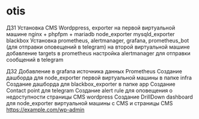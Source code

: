 # otis
ДЗ1
Установка CMS Wordppress, exporter на первой виртуальной машине
nginx + phpfpm + mariadb
node_exporter
mysqld_exporter
blackbox
Установка prometheus, alertmanager, grafana, prometheus_bot (для отправки оповещений в telegram) на второй виртуальной машине
добавление targets в prometheus
настройка alertmanager для отправки сообщений в telegram

ДЗ2
Добавление в grafana источника данных Prometheus
Создание дашборда для node_exporter первой виртуальной машины в папке infra
Создание дашборда для blackbox_exporter в папке app
Создание Contact point для telegram
Создание alert rule для оповещения о недоступности страницы CMS wordpress
Создание DrillDown dashboard для node_exporter виртуальной машины с CMS и страницы CMS https://example.com/wp-admin
